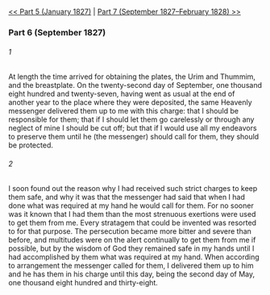 [<< Part 5 (January 1827)](Part%205%20(January%201827))  |  [Part 7 (September 1827–February 1828) >>](Part%207%20(September%201827–February%201828))

### Part 6 (September 1827)
###### 1
At length the time arrived for obtaining the plates, the Urim and Thummim, and the breastplate. On the twenty-second day of September, one thousand eight hundred and twenty-seven, having went as usual at the end of another year to the place where they were deposited, the same Heavenly messenger delivered them up to me with this charge: that I should be responsible for them; that if I should let them go carelessly or through any neglect of mine I should be cut off; but that if I would use all my endeavors to preserve them until he (the messenger) should call for them, they should be protected.

###### 2
I soon found out the reason why I had received such strict charges to keep them safe, and why it was that the messenger had said that when I had done what was required at my hand he would call for them. For no sooner was it known that I had them than the most strenuous exertions were used to get them from me. Every stratagem that could be invented was resorted to for that purpose. The persecution became more bitter and severe than before, and multitudes were on the alert continually to get them from me if possible, but by the wisdom of God they remained safe in my hands until I had accomplished by them what was required at my hand. When according to arrangement the messenger called for them, I delivered them up to him and he has them in his charge until this day, being the second day of May, one thousand eight hundred and thirty-eight.